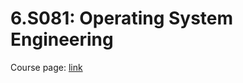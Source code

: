 # 6.S081: Operating System Engineering

Course page: [link](https://pdos.csail.mit.edu/6.828/2020/schedule.html)
